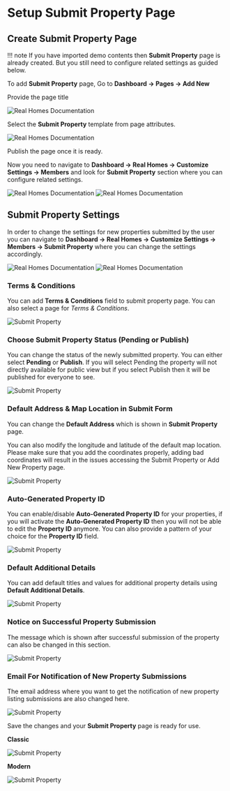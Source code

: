 # Setup Submit Property Page

## Create Submit Property Page

!!! note
    If you have imported demo contents then **Submit Property** page is already created. But you still need to configure related settings as guided below.

To add **Submit Property** page, Go to **Dashboard → Pages → Add New**

Provide the page title 

![Real Homes Documentation](images/member-pages/submit-property-title-gutenberg.png)

Select the **Submit Property** template from page attributes.

![Real Homes Documentation](images/member-pages/submit-property-template.png)

Publish the page once it is ready. 

Now you need to navigate to **Dashboard → Real Homes → Customize Settings → Members** and look for **Submit Property** section where you can configure related settings.

![Real Homes Documentation](images/member-pages/members-customizer.png) ![Real Homes Documentation](images/member-pages/submit-property-panel.png)

## **Submit Property Settings**

In order to change the settings for new properties submitted by the user you can navigate to **Dashboard → Real Homes → Customize Settings → Members → Submit Property** where you can change the settings accordingly.

![Real Homes Documentation](images/member-pages/submit-property-customizer-settings.png) ![Real Homes Documentation](images/member-pages/submit-property-customizer-settings-2.png)

### **Terms & Conditions**

You can add **Terms & Conditions** field to submit property page. You can also select a page for *Terms & Conditions*.

![Submit Property](images/member-pages/terms-and-conditions.png)

### **Choose Submit Property Status (Pending or Publish)**

You can change the status of the newly submitted property. You can either select **Pending** or **Publish**. If you will select Pending the property will not directly available for public view but if you select Publish then it will be published for everyone to see.

![Submit Property](images/member-pages/submitted-property-status.png)

### **Default Address & Map Location in Submit Form**

You can change the **Default Address** which is shown in **Submit Property** page. 

You can also modify the longitude and latitude of the default map location. Please make sure that you add the coordinates properly, adding bad coordinates will result in the issues accessing the Submit Property or Add New Property page.

![Submit Property](images/member-pages/default-address-coordinates.png)

### **Auto-Generated Property ID**

You can enable/disable **Auto-Generated Property ID** for your properties, if you will activate the **Auto-Generated Property ID** then you will not be able to edit the **Property ID** anymore. You can also provide a pattern of your choice for the **Property ID** field.

![Submit Property](images/member-pages/property-id.png)

### **Default Additional Details**

You can add default titles and values for additional property details using **Default Additional Details**.

![Submit Property](images/member-pages/default-additional-details.png)

### **Notice on Successful Property Submission**

The message which is shown after successful submission of the property can also be changed in this section.

![Submit Property](images/member-pages/message-submit-notice.png)

### **Email For Notification of New Property Submissions**

The email address where you want to get the notification of new property listing submissions are also changed here.

![Submit Property](images/member-pages/submit-notice-email.png)

Save the changes and your **Submit Property** page is ready for use. 

**Classic**

![Submit Property](images/member-pages/submit-property-front-end.png)

**Modern**

![Submit Property](images/member-pages/submit-property-front-end-mod.png)
